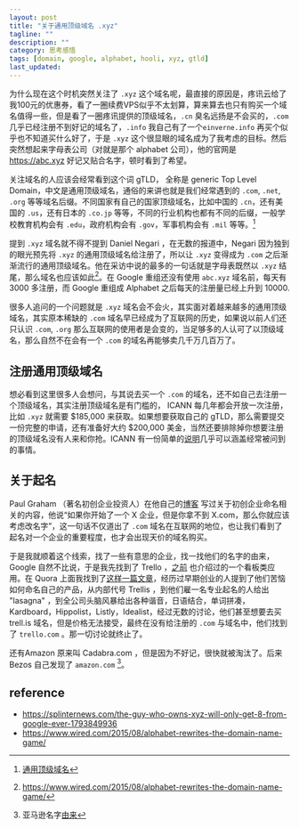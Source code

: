 ```yaml
---
layout: post
title: "关于通用顶级域名 .xyz"
tagline: ""
description: ""
category: 思考感悟
tags: [domain, google, alphabet, hooli, xyz, gtld]
last_updated: 
---
```


为什么现在这个时机突然关注了 `.xyz` 这个域名呢，最直接的原因是，疼讯云给了我100元的优惠券，看了一圈续费VPS似乎不太划算，算来算去也只有购买一个域名值得一些，但是看了一圈疼讯提供的顶级域名，`.cn` 臭名远扬是不会买的，`.com` 几乎已经注册不到好记的域名了，`.info` 我自己有了一个`einverne.info` 再买个似乎也不知道买什么好了，于是 `.xyz` 这个很显眼的域名成为了我考虑的目标。然后突然想起来字母表公司（对就是那个 alphabet 公司），他的官网是 <https://abc.xyz> 好记又贴合名字，顿时看到了希望。

关注域名的人应该会经常看到这个词 gTLD， 全称是 generic Top Level Domain，中文是通用顶级域名，通俗的来讲也就是我们经常遇到的 `.com`, `.net`, `.org` 等等域名后缀。不同国家有自己的国家顶级域名，比如中国的 `.cn`，还有美国的 `.us`，还有日本的 `.co.jp` 等等，不同的行业机构也都有不同的后缀，一般学校教育机构会有 `.edu`，政府机构会有 `.gov`，军事机构会有 `.mil` 等等。[^gtld]

[^gtld]: [通用顶级域名](https://zh.wikipedia.org/wiki/%E9%80%9A%E7%94%A8%E9%A0%82%E7%B4%9A%E5%9F%9F)

提到 `.xyz` 域名就不得不提到 Daniel Negari ，在无数的报道中，Negari 因为独到的眼光预先将 `.xyz` 的通用顶级域名给注册了，所以让 `.xyz` 变得成为 `.com` 之后渐渐流行的通用顶级域名。他在采访中说的最多的一句话就是字母表既然以 `.xyz` 结尾，那么域名也应该如此[^quo]。在 Google 重组还没有使用 `abc.xyz` 域名前，每天有 3000 多注册，而 Google 重组成 Alphabet 之后每天的注册量已经上升到 10000.

[^quo]: <https://www.wired.com/2015/08/alphabet-rewrites-the-domain-name-game/>

很多人追问的一个问题就是 `.xyz` 域名会不会火，其实面对着越来越多的通用顶级域名，其实原本稀缺的 `.com` 域名早已经成为了互联网的历史，如果说以前人们还只认识 `.com`, `.org` 那么互联网的使用者是会变的，当足够多的人认可了以顶级域名，那么自然不在会有一个 `.com` 的域名再能够卖几千万几百万了。


## 注册通用顶级域名
想必看到这里很多人会想问，与其说去买一个 `.com` 的域名，还不如自己去注册一个顶级域名，其实注册顶级域名是有门槛的， ICANN 每几年都会开放一次注册，比如 `.xyz` 就需要 $185,000 来获取。如果想要获取自己的 gTLD，那么需要提交一份完整的申请，还有准备好大约 $200,000 美金，当然还要排除掉你想要注册的顶级域名没有人来和你抢。ICANN 有一份简单的[说明](https://newgtlds.icann.org/en/applicants/global-support/faqs/faqs-en)几乎可以涵盖经常被问到的事情。

## 关于起名

Paul Graham （著名初创企业投资人）在他自己的[博客](http://www.paulgraham.com/name.html) 写过关于初创企业命名相关的内容，他说“如果你开始了一个 X 企业，但是你拿不到 X.com，那么你就应该考虑改名字”，这一句话不仅道出了 `.com` 域名在互联网的地位，也让我们看到了起名对一个企业的重要程度，也才会出现天价的域名购买。

于是我就顺着这个线索，找了一些有意思的企业，找一找他们的名字的由来，Google 自然不比说，于是我先找到了 Trello ，[之前](/post/2017/12/trello-introduction.html) 也介绍过的一个看板类应用。在 Quora 上面我找到了[这样一篇文章](http://blog.fogcreek.com/the-agonies-of-picking-a-product-name/)，经历过早期创业的人提到了他们苦恼如何命名自己的产品，从内部代号 Trellis ，到他们雇一名专业起名的人给出 "lasagna" ，到全公司头脑风暴给出各种谐音，日语结合，单词拼凑， Kardboard，Hippolist，Listly，Idealist，经过无数的讨论，他们甚至想要去买 trell.is 域名，但是价格无法接受，最终在没有给注册的 `.com` 与域名中，他们找到了 `trello.com` 。那一切讨论就终止了。

还有Amazon 原来叫 Cadabra.com ，但是因为不好记，很快就被淘汰了。后来 Bezos 自己发现了 `amazon.com` [^amazon]。

[^amazon]: 亚马逊名字[由来](http://www.rewindandcapture.com/why-is-it-called-amazon/)

## reference

- <https://splinternews.com/the-guy-who-owns-xyz-will-only-get-8-from-google-ever-1793849936>
- <https://www.wired.com/2015/08/alphabet-rewrites-the-domain-name-game/>
